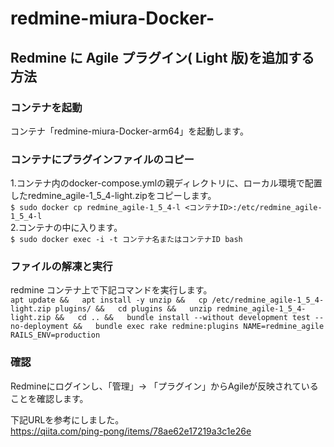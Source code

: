 # redmine-miura-Docker-
## Redmine に Agile プラグイン( Light 版)を追加する方法  
### コンテナを起動  
コンテナ「redmine-miura-Docker-arm64」を起動します。

### コンテナにプラグインファイルのコピー
1.コンテナ内のdocker-compose.ymlの親ディレクトリに、ローカル環境で配置したredmine_agile-1_5_4-light.zipをコピーします。  
`
$ sudo docker cp redmine_agile-1_5_4-l <コンテナID>:/etc/redmine_agile-1_5_4-l
`   
2.コンテナの中に入ります。  
`
$ sudo docker exec -i -t コンテナ名またはコンテナID bash
`   

### ファイルの解凍と実行
redmine コンテナ上で下記コマンドを実行します。  
`
apt update &&  
apt install -y unzip &&  
cp /etc/redmine_agile-1_5_4-light.zip plugins/ &&  
cd plugins &&  
unzip redmine_agile-1_5_4-light.zip &&  
cd .. &&  
bundle install --without development test --no-deployment &&  
bundle exec rake redmine:plugins NAME=redmine_agile RAILS_ENV=production  
`  

### 確認
Redmineにログインし、「管理」→ 「プラグイン」からAgileが反映されていることを確認します。  

下記URLを参考にしました。  
<https://qiita.com/ping-pong/items/78ae62e17219a3c1e26e>

